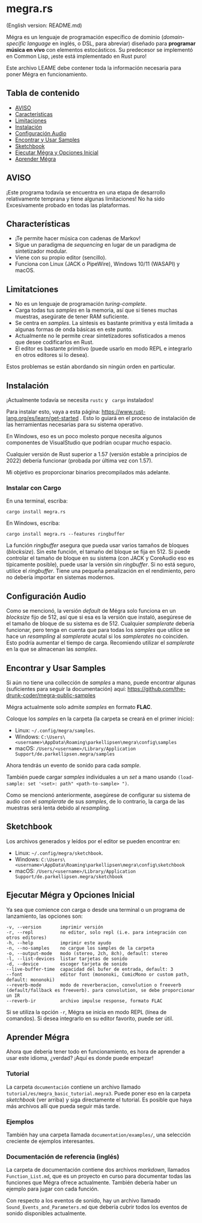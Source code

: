# megra.rs

(English version: README.md)

Mégra es un lenguaje de programación específico de dominio (*domain-specific language* en inglés, o DSL, para abreviar) diseñado para **programar música en vivo** 
con elementos estocásticos. Su predecesor se implementó en Common Lisp, ¡este está implementado en Rust puro!

Este archivo LEAME debe contener toda la información necesaria para poner Mégra en funcionamiento.

## Tabla de contenido

* [AVISO](#warning)
* [Características](#características)
* [Limitaciones](#limitaciones)
* [Instalación](#instalación)
* [Configuración Audio](#configuratión-audio)
* [Encontrar y Usar Samples](#encontra-y-usar-samples)
* [Sketchbook](#sketchbook)
* [Ejecutar Mégra y Opciones Inicial](#ejecutar-mégra-y-opciones-inicial)
* [Aprender Mégra](#aprender-mégra)

## AVISO

¡Este programa todavía se encuentra en una etapa de desarrollo relativamente temprana y tiene algunas limitaciones! No ha sido
Excesivamente probado en todas las plataformas.

## Characterísticas

* ¡Te permite hacer música con cadenas de Markov!
* Sigue un paradigma de *sequencing* en lugar de un paradigma de sintetizador modular.
* Viene con su propio editor (sencillo).
* Funciona con Linux (JACK o PipeWire), Windows 10/11 (WASAPI) y macOS.

## Limitatciones
* No es un lenguaje de programación *turing-complete*.
* Carga todas tus *samples* en la memoria, así que si tienes muchas muestras, asegúrate de tener RAM suficiente.
* Se centra en *samples*. La síntesis es bastante primitiva y está limitada a algunas formas de onda básicas en este punto.
* Actualmente no le permite crear sintetizadores sofisticados a menos que desee codificarlos en Rust.
* El editor es bastante primitivo (puede usarlo en modo REPL e integrarlo en otros editores si lo desea).

Estos problemas se están abordando sin ningún orden en particular.

## Instalación
¡Actualmente todavía se necesita `rustc` y ` cargo` instalados!

Para instalar esto, vaya a esta página: https://www.rust-lang.org/es/learn/get-started .
Esto lo guiará en el proceso de instalación de las herramientas necesarias para su sistema operativo.

En Windows, eso es un poco molesto porque necesita algunos componentes de VisualStudio que
podrían ocupar mucho espacio.

Cualquier versión de Rust superior a 1.57 (versión estable a principios de 2022) debería funcionar (probada por última vez con 1.57).

Mi objetivo es proporcionar binarios precompilados más adelante.

### Instalar con Cargo
En una terminal, escriba:

```
cargo install megra.rs
```

En Windows, escriba:

```
cargo install megra.rs --features ringbuffer
```

La función *ringbuffer* asegura que pueda usar varios tamaños de bloques (*blocksize*). Sin este función, el tamaño del bloque se fija en 512. Si puede
controlar el tamaño de bloque en su sistema (con JACK y CoreAudio eso es típicamente posible), puede usar la versión sin
*ringbuffer*. Si no está seguro, utilice el *ringbuffer*. Tiene una pequeña penalización en el rendimiento, pero no debería importar en sistemas modernos.

## Configuración Audio

Como se mencionó, la versión *default* de Mégra solo funciona en un *blocksize* fijo de 512, así que si esa es la versión que instaló, asegúrese de
el tamaño de bloque de su sistema es de 512. Cualquier *samplerate* debería funcionar, pero tenga en cuenta que para todas los *samples* que utilice se hace un *resampling* al *samplerate* acutal si los *samplerates* no coinciden. Esto podría aumentar el tiempo de carga. Recomiendo utilizar el *samplerate* en la que se almacenan las *samples*.

## Encontrar y Usar Samples

Si aún no tiene una collección de *samples* a mano, puede encontrar algunas (suficientes para seguir la documentación) aquí:
https://github.com/the-drunk-coder/megra-public-samples

Mégra actualmente solo admite *samples* en formato **FLAC**.

Coloque los *samples* en la carpeta (la carpeta se creará en el primer inicio):

* Linux: `~/.config/megra/samples`.
* Windows: `C:\Users\<username>\AppData\Roaming\parkellipsen\megra\config\samples`
* macOS: `/Users/<username>/Library/Application Support/de.parkellipsen.megra/samples`

Ahora tendrás un evento de sonido para cada *sample*.

También puede cargar *samples* individuales a un *set* a mano usando `(load-sample: set '<set>: path" <path-to-sample> ")`.

Como se mencionó anteriormente, asegúrese de configurar su sistema de audio con el *samplerate* de sus *samples*, de lo contrario, la carga de las muestras será lenta debido al *resampling*.

## Sketchbook

Los archivos generados y leídos por el editor se pueden encontrar en:

* Linux: `~/.config/megra/sketchbook`.
* Windows: `C:\Users\<username>\AppData\Roaming\parkellipsen\megra\config\sketchbook`
* macOS: `/Users/<username>/Library/Application Support/de.parkellipsen.megra/sketchbook`

## Ejecutar Mégra y Opciones Inicial

Ya sea que comience con carga o desde una terminal o un programa de lanzamiento, las opciones son:

```
-v, --version       imprimir versión
-r, --repl          no editor, solo repl (i.e. para integración con otros editores)
-h, --help          imprimir este ayudo
-n, --no-samples    no cargue los samples de la carpeta
-o, --output-mode   modo (stereo, 2ch, 8ch), default: stereo
-l, --list-devices  listar tarjetas de sonido
-d, --device        escoger tarjeta de sonido
--live-buffer-time  capacidad del bufer de entrada, default: 3
--font              editor font (mononoki, ComicMono or custom path, default: mononoki)
--reverb-mode       modo de reverberacion, convolution o freeverb (default/fallback es freeverb). para convolution, se debe proporcionar un IR
--reverb-ir         archivo impulse response, formato FLAC
```

Si se utiliza la opción `-r`, Mégra se inicia en modo REPL (línea de comandos). Si desea integrarlo en su editor favorito, puede ser útil.

## Aprender Mégra

Ahora que debería tener todo en funcionamiento, es hora de aprender a usar este idioma, ¿verdad? ¡Aquí es donde puede empezar!

### Tutorial

La carpeta `documentación` contiene un archivo llamado `tutorial/es/megra_basic_tutorial.megra3`. Puede poner eso en la carpeta *sketchbook* (ver arriba) y
siga directamente el tutorial. Es posible que haya más archivos allí que pueda seguir más tarde.

### Ejemplos

También hay una carpeta llamada `documentation/examples/`, una selección creciente de ejemplos interesantes.

### Documentación de referencia (inglés)

La carpeta de documentación contiene dos archivos *markdown*, llamados `Function_List.md`, que es un proyecto en curso para documentar todas las funciones
que Mégra ofrece actualmente. También debería haber un ejemplo para jugar con cada función.

Con respecto a los eventos de sonido, hay un archivo llamado `Sound_Events_and_Parameters.md` que debería cubrir todos los eventos de sonido disponibles actualmente.




